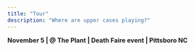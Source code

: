```yaml
---
title: "Tour"
description: "Where are upper cases playing?"
---
```


**November 5 | @ The Plant | Death Faire event | Pittsboro NC**

